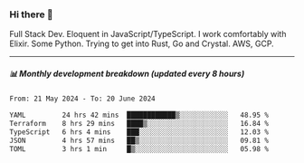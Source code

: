 ### Hi there 👋

Full Stack Dev. Eloquent in JavaScript/TypeScript. I work comfortably with Elixir. Some Python. Trying to get into Rust, Go and Crystal. AWS, GCP.

***

##### 📊 Monthly development breakdown (updated every 8 hours)

<!--START_SECTION:waka-->

```txt
From: 21 May 2024 - To: 20 June 2024

YAML         24 hrs 42 mins  ████████████▒░░░░░░░░░░░░   48.95 %
Terraform    8 hrs 29 mins   ████▒░░░░░░░░░░░░░░░░░░░░   16.84 %
TypeScript   6 hrs 4 mins    ███░░░░░░░░░░░░░░░░░░░░░░   12.03 %
JSON         4 hrs 57 mins   ██▒░░░░░░░░░░░░░░░░░░░░░░   09.81 %
TOML         3 hrs 1 min     █▒░░░░░░░░░░░░░░░░░░░░░░░   05.98 %
```

<!--END_SECTION:waka-->
